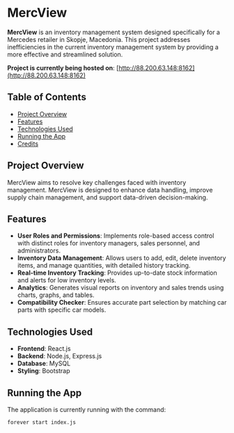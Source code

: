 # MercView

**MercView** is an inventory management system designed specifically for a Mercedes retailer in Skopje, Macedonia. This project addresses inefficiencies in the current inventory management system by providing a more effective and streamlined solution.

**Project is currently being hosted on**: [http://88.200.63.148:8162](http://88.200.63.148:8162)

## Table of Contents

- [Project Overview](#project-overview)
- [Features](#features)
- [Technologies Used](#technologies-used)
- [Running the App](#running-the-app)
- [Credits](#credits)

## Project Overview

MercView aims to resolve key challenges faced with inventory management. MercView is designed to enhance data handling, improve supply chain management, and support data-driven decision-making.

## Features

- **User Roles and Permissions**: Implements role-based access control with distinct roles for inventory managers, sales personnel, and administrators.
- **Inventory Data Management**: Allows users to add, edit, delete inventory items, and manage quantities, with detailed history tracking.
- **Real-time Inventory Tracking**: Provides up-to-date stock information and alerts for low inventory levels.
- **Analytics**: Generates visual reports on inventory and sales trends using charts, graphs, and tables.
- **Compatibility Checker**: Ensures accurate part selection by matching car parts with specific car models.

## Technologies Used

- **Frontend**: React.js
- **Backend**: Node.js, Express.js
- **Database**: MySQL
- **Styling**: Bootstrap

## Running the App

The application is currently running with the command:

```bash
forever start index.js
